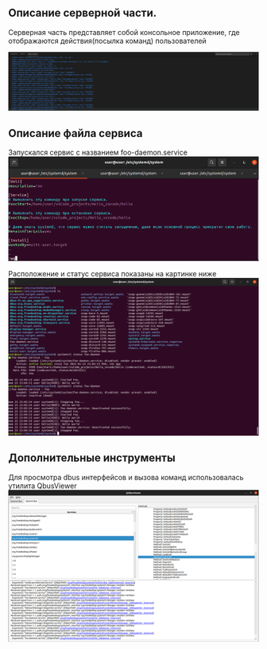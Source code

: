 ## Описание серверной части.

Серверная часть представляет собой консольное приложение,
где отображаются действия(посылка команд) пользователей

![task2](pictures/server_view.png?raw=true "Консоль сервера")

## Описание файла сервиса
Запускался сервис с названием foo-daemon.service
![task2](pictures/service_desc.png?raw=true "Описание сервиса")

Расположение и статус сервиса показаны на картинке ниже
![task2](pictures/daemon_service.png?raw=true "Путь и статус сервиса")


## Дополнительные инструменты
Для просмотра dbus интерфейсов и вызова команд
использовалась утилита QbusViewer
![task2](pictures/qbus_viewer_tool.png?raw=true "утилита QbusViewer")